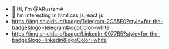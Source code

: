 - 👋 Hi, I’m @ARustamA
- 👀 I’m interesting in html,css,js,react js
- https://img.shields.io/badge/Telegram-2CA5E0?style=for-the-badge&logo=telegram&logoColor=white
- https://img.shields.io/badge/LinkedIn-0077B5?style=for-the-badge&logo=linkedin&logoColor=white
<!---
ARustamA/ARustamA is a ✨ special ✨ repository because its `README.md` (this file) appears on your GitHub profile.
You can click the Preview link to take a look at your changes.
--->

